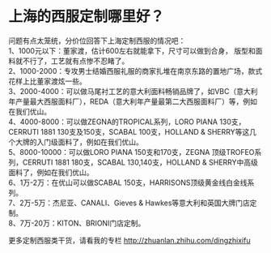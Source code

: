 # 上海的西服定制哪里好？

问题有点太笼统，分价位回答下上海定制西服的情况吧：  
1、1000元以下：董家渡，估计600左右就能拿下，尺寸可以做到合身， 版型和面料就不行了，工艺就有点惨不忍睹了。  
2、1000-2000：专攻男士结婚西服礼服的商家扎堆在南京东路的置地广场，款式花样上比董家渡炫一些。  
3、2000-4000：可以做马尾衬工艺的意大利面料畅销品牌了，如VBC（意大利年产量最大西服面料厂），REDA（意大利年产量最第二大西服面料厂）等，例如在我们优山。  
4、4000-8000：可以做ZEGNA的TROPICAL系列，LORO PIANA 130支，CERRUTI 1881 130支及150支，SCABAL 100支，HOLLAND & SHERRY等这几个大牌的入门级面料了，例如在我们优山。  
5、8000-10000：可以做LORO PIANA 150支和170支，ZEGNA 顶级TROFEO系列，CERRUTI 1881 180支，SCABAL 130,140支，HOLLAND & SHERRY中高级面料了，例如在我们优山。  
6、1万-2万：在优山可以做SCABAL 150支，HARRISONS顶级黄金线白金线系列。  
7、2万-5万：杰尼亚、CANALI、Gieves & Hawkes等意大利和英国大牌门店定制。  
8、7万-20万：KITON、BRIONI门店定制。

更多定制西服类干货，请看我的专栏 [<span>http://</span><span>zhuanlan.zhihu.com/ding</span><span>zhixifu</span><span></span>](http://zhuanlan.zhihu.com/dingzhixifu)